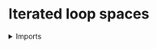 # Iterated loop spaces

<details><summary>Imports</summary>
```agda
module synthetic-homotopy-theory.iterated-loop-spaces where

open import elementary-number-theory.natural-numbers

open import foundation.identity-types
open import foundation.universe-levels

open import structured-types.pointed-types

open import synthetic-homotopy-theory.loop-spaces
```
</details>

```agda
module _
  {l : Level}
  where

  iterated-loop-space : ℕ → Pointed-Type l → Pointed-Type l
  iterated-loop-space zero-ℕ A = A
  iterated-loop-space (succ-ℕ n) A = Ω (iterated-loop-space n A)
```
